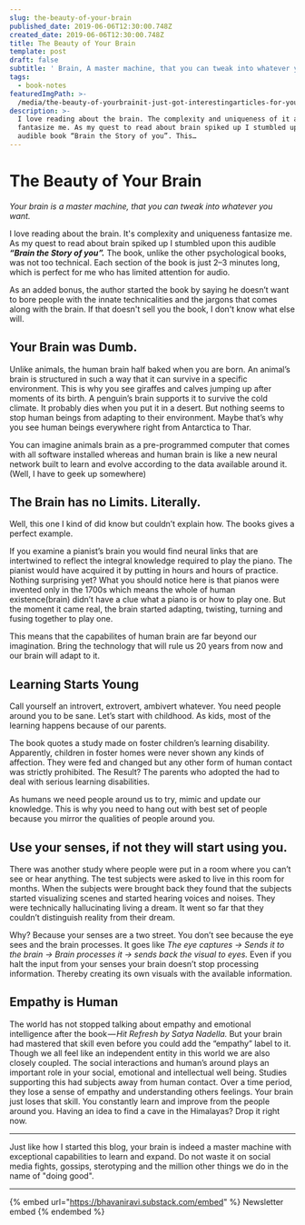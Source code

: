 ```yaml
---
slug: the-beauty-of-your-brain
published_date: 2019-06-06T12:30:00.748Z
created_date: 2019-06-06T12:30:00.748Z
title: The Beauty of Your Brain
template: post
draft: false
subtitle: ' Brain, A master machine, that you can tweak into whatever you want. Crazy to geek-head. Literally, anything. '
tags:
  - book-notes
featuredImgPath: >-
  /media/the-beauty-of-yourbrainit-just-got-interestingarticles-for-you-toread-0.jpg
description: >-
  I love reading about the brain. The complexity and uniqueness of it always
  fantasize me. As my quest to read about brain spiked up I stumbled upon this
  audible book “Brain the Story of you”. This…
---
```


# The Beauty of Your Brain

_Your brain is a master machine, that you can tweak into whatever you want._

I love reading about the brain. It's complexity and uniqueness fantasize me. As my quest to read about brain spiked up I stumbled upon this audible _**“Brain the Story of you”.**_ The book, unlike the other psychological books, was not too technical. Each section of the book is just 2–3 minutes long, which is perfect for me who has limited attention for audio.

As an added bonus, the author started the book by saying he doesn’t want to bore people with the innate technicalities and the jargons that comes along with the brain. If that doesn't sell you the book, I don't know what else will.

## Your Brain was Dumb.

Unlike animals, the human brain half baked when you are born. An animal’s brain is structured in such a way that it can survive in a specific environment. This is why you see giraffes and calves jumping up after moments of its birth. A penguin’s brain supports it to survive the cold climate. It probably dies when you put it in a desert. But nothing seems to stop human beings from adapting to their environment. Maybe that’s why you see human beings everywhere right from Antarctica to Thar.

You can imagine animals brain as a pre-programmed computer that comes with all software installed whereas and human brain is like a new neural network built to learn and evolve according to the data available around it. (Well, I have to geek up somewhere)

## The Brain has no Limits. Literally.

Well, this one I kind of did know but couldn’t explain how. The books gives a perfect example.

If you examine a pianist’s brain you would find neural links that are intertwined to reflect the integral knowledge required to play the piano. The pianist would have acquired it by putting in hours and hours of practice. Nothing surprising yet? What you should notice here is that pianos were invented only in the 1700s which means the whole of human existence(brain) didn’t have a clue what a piano is or how to play one. But the moment it came real, the brain started adapting, twisting, turning and fusing together to play one.

This means that the capabilites of human brain are far beyond our imagination. Bring the technology that will rule us 20 years from now and our brain will adapt to it.

## Learning Starts Young

Call yourself an introvert, extrovert, ambivert whatever. You need people around you to be sane. Let’s start with childhood. As kids, most of the learning happens because of our parents.

The book quotes a study made on foster children’s learning disability. Apparently, children in foster homes were never shown any kinds of affection. They were fed and changed but any other form of human contact was strictly prohibited. The Result? The parents who adopted the had to deal with serious learning disabilities.

As humans we need people around us to try, mimic and update our knowledge. This is why you need to hang out with best set of people because you mirror the qualities of people around you.

## Use your senses, if not they will start using you.

There was another study where people were put in a room where you can’t see or hear anything. The test subjects were asked to live in this room for months. When the subjects were brought back they found that the subjects started visualizing scenes and started hearing voices and noises. They were technically hallucinating living a dream. It went so far that they couldn’t distinguish reality from their dream.

Why? Because your senses are a two street. You don’t see because the eye sees and the brain processes. It goes like _The eye captures → Sends it to the brain → Brain processes it → sends back the visual to eyes._ Even if you halt the input from your senses your brain doesn’t stop processing information. Thereby creating its own visuals with the available information.

## Empathy is Human

The world has not stopped talking about empathy and emotional intelligence after the book — _Hit Refresh by Satya Nadella._ But your brain had mastered that skill even before you could add the “empathy” label to it. Though we all feel like an independent entity in this world we are also closely coupled. The social interactions and human’s around plays an important role in your social, emotional and intellectual well being. Studies supporting this had subjects away from human contact. Over a time period, they lose a sense of empathy and understanding others feelings. Your brain just loses that skill. You constantly learn and improve from the people around you. Having an idea to find a cave in the Himalayas? Drop it right now.

***

Just like how I started this blog, your brain is indeed a master machine with exceptional capabilities to learn and expand. Do not waste it on social media fights, gossips, sterotyping and the million other things we do in the name of "doing good".

***

{% embed url="https://bhavaniravi.substack.com/embed" %}
Newsletter embed
{% endembed %}
